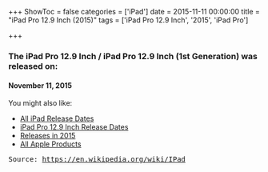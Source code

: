 +++
ShowToc = false
categories = ['iPad']
date = 2015-11-11 00:00:00
title = "iPad Pro 12.9 Inch   (2015)"
tags = ['iPad Pro 12.9 Inch', '2015', 'iPad Pro']

+++

### The iPad Pro 12.9 Inch   / iPad Pro 12.9 Inch (1st Generation) was released on: 
#### November 11, 2015


<!--more-->


    
You might also like:

- [All iPad Release Dates](https://AppleReleaseDate.com//categories/ipad/)
- [iPad Pro 12.9 Inch Release Dates](https://AppleReleaseDate.com//tags/ipad-pro-12.9-inch/)
- [Releases in 2015](https://AppleReleaseDate.com//tags/2015/)
- [All Apple Products](https://AppleReleaseDate.com//categories/)



<kbd> Source: https://en.wikipedia.org/wiki/IPad</kbd>

